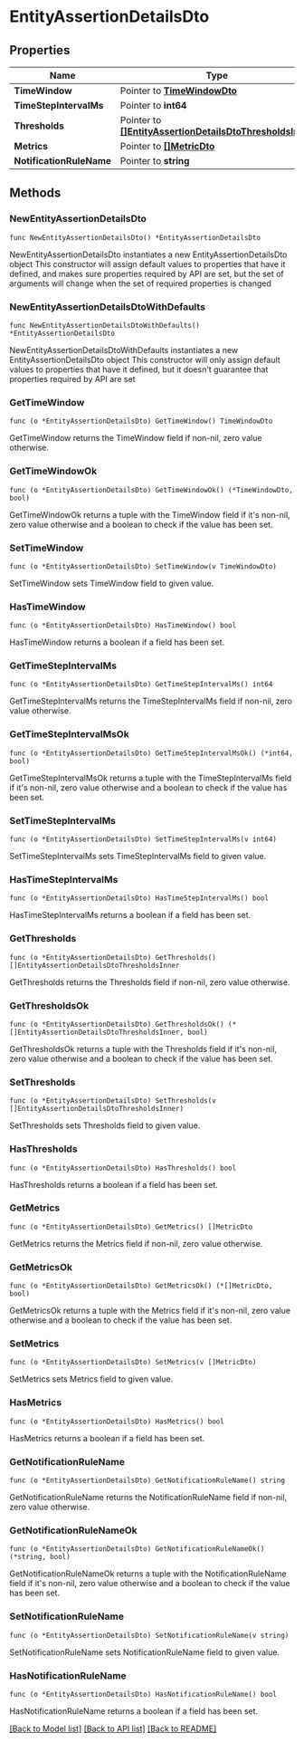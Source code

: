# EntityAssertionDetailsDto

## Properties

Name | Type | Description | Notes
------------ | ------------- | ------------- | -------------
**TimeWindow** | Pointer to [**TimeWindowDto**](TimeWindowDto.md) |  | [optional] 
**TimeStepIntervalMs** | Pointer to **int64** |  | [optional] 
**Thresholds** | Pointer to [**[]EntityAssertionDetailsDtoThresholdsInner**](EntityAssertionDetailsDtoThresholdsInner.md) |  | [optional] 
**Metrics** | Pointer to [**[]MetricDto**](MetricDto.md) |  | [optional] 
**NotificationRuleName** | Pointer to **string** |  | [optional] 

## Methods

### NewEntityAssertionDetailsDto

`func NewEntityAssertionDetailsDto() *EntityAssertionDetailsDto`

NewEntityAssertionDetailsDto instantiates a new EntityAssertionDetailsDto object
This constructor will assign default values to properties that have it defined,
and makes sure properties required by API are set, but the set of arguments
will change when the set of required properties is changed

### NewEntityAssertionDetailsDtoWithDefaults

`func NewEntityAssertionDetailsDtoWithDefaults() *EntityAssertionDetailsDto`

NewEntityAssertionDetailsDtoWithDefaults instantiates a new EntityAssertionDetailsDto object
This constructor will only assign default values to properties that have it defined,
but it doesn't guarantee that properties required by API are set

### GetTimeWindow

`func (o *EntityAssertionDetailsDto) GetTimeWindow() TimeWindowDto`

GetTimeWindow returns the TimeWindow field if non-nil, zero value otherwise.

### GetTimeWindowOk

`func (o *EntityAssertionDetailsDto) GetTimeWindowOk() (*TimeWindowDto, bool)`

GetTimeWindowOk returns a tuple with the TimeWindow field if it's non-nil, zero value otherwise
and a boolean to check if the value has been set.

### SetTimeWindow

`func (o *EntityAssertionDetailsDto) SetTimeWindow(v TimeWindowDto)`

SetTimeWindow sets TimeWindow field to given value.

### HasTimeWindow

`func (o *EntityAssertionDetailsDto) HasTimeWindow() bool`

HasTimeWindow returns a boolean if a field has been set.

### GetTimeStepIntervalMs

`func (o *EntityAssertionDetailsDto) GetTimeStepIntervalMs() int64`

GetTimeStepIntervalMs returns the TimeStepIntervalMs field if non-nil, zero value otherwise.

### GetTimeStepIntervalMsOk

`func (o *EntityAssertionDetailsDto) GetTimeStepIntervalMsOk() (*int64, bool)`

GetTimeStepIntervalMsOk returns a tuple with the TimeStepIntervalMs field if it's non-nil, zero value otherwise
and a boolean to check if the value has been set.

### SetTimeStepIntervalMs

`func (o *EntityAssertionDetailsDto) SetTimeStepIntervalMs(v int64)`

SetTimeStepIntervalMs sets TimeStepIntervalMs field to given value.

### HasTimeStepIntervalMs

`func (o *EntityAssertionDetailsDto) HasTimeStepIntervalMs() bool`

HasTimeStepIntervalMs returns a boolean if a field has been set.

### GetThresholds

`func (o *EntityAssertionDetailsDto) GetThresholds() []EntityAssertionDetailsDtoThresholdsInner`

GetThresholds returns the Thresholds field if non-nil, zero value otherwise.

### GetThresholdsOk

`func (o *EntityAssertionDetailsDto) GetThresholdsOk() (*[]EntityAssertionDetailsDtoThresholdsInner, bool)`

GetThresholdsOk returns a tuple with the Thresholds field if it's non-nil, zero value otherwise
and a boolean to check if the value has been set.

### SetThresholds

`func (o *EntityAssertionDetailsDto) SetThresholds(v []EntityAssertionDetailsDtoThresholdsInner)`

SetThresholds sets Thresholds field to given value.

### HasThresholds

`func (o *EntityAssertionDetailsDto) HasThresholds() bool`

HasThresholds returns a boolean if a field has been set.

### GetMetrics

`func (o *EntityAssertionDetailsDto) GetMetrics() []MetricDto`

GetMetrics returns the Metrics field if non-nil, zero value otherwise.

### GetMetricsOk

`func (o *EntityAssertionDetailsDto) GetMetricsOk() (*[]MetricDto, bool)`

GetMetricsOk returns a tuple with the Metrics field if it's non-nil, zero value otherwise
and a boolean to check if the value has been set.

### SetMetrics

`func (o *EntityAssertionDetailsDto) SetMetrics(v []MetricDto)`

SetMetrics sets Metrics field to given value.

### HasMetrics

`func (o *EntityAssertionDetailsDto) HasMetrics() bool`

HasMetrics returns a boolean if a field has been set.

### GetNotificationRuleName

`func (o *EntityAssertionDetailsDto) GetNotificationRuleName() string`

GetNotificationRuleName returns the NotificationRuleName field if non-nil, zero value otherwise.

### GetNotificationRuleNameOk

`func (o *EntityAssertionDetailsDto) GetNotificationRuleNameOk() (*string, bool)`

GetNotificationRuleNameOk returns a tuple with the NotificationRuleName field if it's non-nil, zero value otherwise
and a boolean to check if the value has been set.

### SetNotificationRuleName

`func (o *EntityAssertionDetailsDto) SetNotificationRuleName(v string)`

SetNotificationRuleName sets NotificationRuleName field to given value.

### HasNotificationRuleName

`func (o *EntityAssertionDetailsDto) HasNotificationRuleName() bool`

HasNotificationRuleName returns a boolean if a field has been set.


[[Back to Model list]](../README.md#documentation-for-models) [[Back to API list]](../README.md#documentation-for-api-endpoints) [[Back to README]](../README.md)


